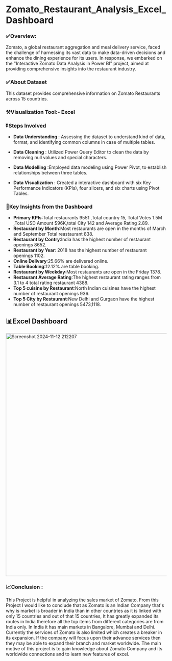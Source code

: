 # Zomato_Restaurant_Analysis_Excel_Dashboard

### ✅️Overview:
Zomato, a global restaurant aggregation and meal delivery service, faced the challenge of harnessing its vast data to make data-driven decisions and enhance the dining experience for its users. In response, we embarked on the "Interactive Zomato Data Analysis in Power BI" project, aimed at providing comprehensive insights into the restaurant industry.

### ✅️About Dataset 
This dataset provides comprehensive information on Zomato Restaurants across 15 countries.

### ⚒️Visualization Tool:- Excel

### ⏬️Steps Involved

  + **Data Understanding** : Assessing the dataset to understand kind of data, format, and identifying common columns in case of multiple tables.

  + **Data Cleaning** : Utilized Power Query Editor to clean the data by removing null values and special characters.

  + **Data Modelling** :Employed data modeling using Power Pivot, to establish relationships between three tables.

  + **Data Visualization** : Created a interactive dashboard with six Key Performance Indicators (KPIs), four slicers, and six charts using Pivot Tables.


### 📌Key Insights from the Dashboard
  + **Primary KPIs**:Total restaurants 9551 ,Total country 15, Total Votes 1.5M ,Total USD Amount $96K,total City 142 and Average Rating 2.89.
  + **Restaurant by Month**:Most restaurants are open in the months of March and September Total reastaurant 838.
  + **Restaurant by Contry**:India has the highest number of restaurant openings 8652.
  + **Restaurant by Year**: 2018 has the highest number of restaurant openings 1102.
  + **Online Delivary**:25.66% are delivered online.
  + **Table Booking**:12.12% are table booking.
  + **Restaurant by Weekday**:Most restaurants are open in the Friday 1378.
  + **Restaurant Average Rating**:The highest restaurant rating ranges from 3.1 to 4  total rating restaurant 4388.
  + **Top 5 cuisine by Restaurant**:North Indian cuisines have the highest number of restaurant openings 936.
  + **Top 5 City by Restaurant**:New Delhi and Gurgaon have the highest number of restaurant openings 5473,1118.

## 📊Excel Dashboard
<img width="762" alt="Screenshot 2024-11-12 212207" src="https://github.com/user-attachments/assets/059cc7a1-6ca2-4827-a39a-e5bc5d95d1ab">

### 📈Conclusion :
This Project is helpful in analyzing the sales market of Zomato. From this Project I would like to conclude that as Zomato is an Indian Company that's why is market is broader in India than in other countries as it is linked with only 15 countries and out of that 15 countries, It has greatly expanded its routes in India therefore all the top items from different categories are from India only. In India it has main markets in Bangalore, Mumbai and Delhi. Currently the services of Zomato is also limited which creates a breaker in its expansion. If the company will focus upon their advance services then they may be able to expand their branch and market worldwide. The main motive of this project is to gain knowledge about Zomato Company and its worldwide connections and to learn new features of excel.
